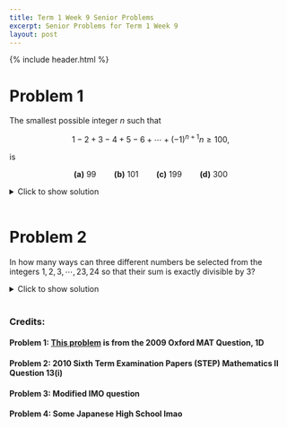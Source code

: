 ```yaml
---
title: Term 1 Week 9 Senior Problems
excerpt: Senior Problems for Term 1 Week 9
layout: post
---
```

{% include header.html %}

# Problem 1
The smallest possible integer $n$ such that

$$
1-2+3-4+5-6+\cdots+(-1)^{n+1}n\ge100,
$$

is

$$
\textbf{(a)}\ 99\qquad\textbf{(b)}\ 101\qquad\textbf{(c)}\ 199\qquad\textbf{(d)}\ 300
$$

<details>
<summary>Click to show solution</summary>
Summing the first few terms of the series

$$
1-2+3-4+5-6+\cdots+(-1)^{n+1}n,
$$

we see that we get the sequence

$$
1,-1,2,-2,3,-3,4,-4,5,-5,6,-6,\cdots,
$$

The first time this equals to or exceeds $100$ is when $n = 199$ <br>
$\therefore$ the answer is $\boxed{(c)}$

<br>
</details>
<br>

# Problem 2
In how many ways can three different numbers be selected from the integers $1, 2, 3, \cdots , 23, 24$ so that their sum is exactly divisible by $3$?

<details>
<summary>Click to show solution</summary>
The numbers can be divided into three sets of $8$, such that in the first set we have the numbers 0 mod 3, in the second set we have the numbers 1 mod 3 and in the third set we have the numbers 2 mod 3. That is to say, the first set contains $3,6,9,\cdots,24$. the second contains $1,4,7,\cdots,22$, and the third contains $2,5,\cdots,23$. A sum of three numbers divisible by three can be done four wavs.
You can take three numbers from one set, (and there are $3$ sets), or one number from each of the three sets. Taking three distinct numbers from a set can be done in $8$ choose $3$ = 56 ways. Choosing one number from each set can be done in $8^3$ = 512 wavs. So the total number of wavs is $3 \times 56 + 512 = 680$
<br>
</details>
<br>

### Credits:
#### Problem 1: [This problem](https://www.maths.ox.ac.uk/system/files/attachments/test09.pdf) is from the 2009 Oxford MAT Question, 1D
#### Problem 2: 2010 Sixth Term Examination Papers (STEP) Mathematics II Question 13(i)
#### Problem 3: Modified IMO question
#### Problem 4: Some Japanese High School lmao

